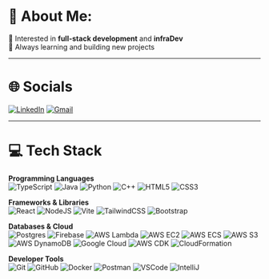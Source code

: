 # 💫 About Me:  
🌱 Interested in **full-stack development** and **infraDev**  
🚀 Always learning and building new projects  

---

# 🌐 Socials
[![LinkedIn](https://img.shields.io/badge/LinkedIn-%230077B5.svg?style=for-the-badge&logo=linkedin&logoColor=white)](https://linkedin.com/in/muslimhussaini) [![Gmail](https://img.shields.io/badge/-Gmail-D14836?style=for-the-badge&logo=gmail&logoColor=white)](mailto:hussainimuslim2@gmail.com) 

---

# 💻 Tech Stack

**Programming Languages**  
![TypeScript](https://img.shields.io/badge/TypeScript-%23007ACC.svg?style=for-the-badge&logo=typescript&logoColor=white) ![Java](https://img.shields.io/badge/Java-%23ED8B00.svg?style=for-the-badge&logo=openjdk&logoColor=white) ![Python](https://img.shields.io/badge/Python-3670A0?style=for-the-badge&logo=python&logoColor=ffdd54) ![C++](https://img.shields.io/badge/C++-00599C?style=for-the-badge&logo=c%2B%2B&logoColor=white) ![HTML5](https://img.shields.io/badge/HTML5-%23E34F26.svg?style=for-the-badge&logo=html5&logoColor=white) ![CSS3](https://img.shields.io/badge/CSS3-%231572B6.svg?style=for-the-badge&logo=css3&logoColor=white)  

**Frameworks & Libraries**  
![React](https://img.shields.io/badge/React-%2320232a.svg?style=for-the-badge&logo=react&logoColor=%2361DAFB) ![NodeJS](https://img.shields.io/badge/Node.js-6DA55F?style=for-the-badge&logo=node.js&logoColor=white) ![Vite](https://img.shields.io/badge/Vite-%23646CFF.svg?style=for-the-badge&logo=vite&logoColor=white) ![TailwindCSS](https://img.shields.io/badge/TailwindCSS-%2338B2AC.svg?style=for-the-badge&logo=tailwind-css&logoColor=white) ![Bootstrap](https://img.shields.io/badge/Bootstrap-%23563D7C.svg?style=for-the-badge&logo=bootstrap&logoColor=white)  

**Databases & Cloud**  
![Postgres](https://img.shields.io/badge/PostgreSQL-%23316192.svg?style=for-the-badge&logo=postgresql&logoColor=white) ![Firebase](https://img.shields.io/badge/Firebase-%23039BE5.svg?style=for-the-badge&logo=firebase) ![AWS Lambda](https://img.shields.io/badge/AWS%20Lambda-FF9900?style=for-the-badge&logo=awslambda&logoColor=white) ![AWS EC2](https://img.shields.io/badge/AWS%20EC2-FF9900?style=for-the-badge&logo=amazonec2&logoColor=white) ![AWS ECS](https://img.shields.io/badge/AWS%20ECS-FF9900?style=for-the-badge&logo=amazonecs&logoColor=white) ![AWS S3](https://img.shields.io/badge/AWS%20S3-569A31?style=for-the-badge&logo=amazons3&logoColor=white) ![AWS DynamoDB](https://img.shields.io/badge/AWS%20DynamoDB-4053D6?style=for-the-badge&logo=amazondynamodb&logoColor=white) ![Google Cloud](https://img.shields.io/badge/GoogleCloud-%234285F4.svg?style=for-the-badge&logo=google-cloud&logoColor=white) ![AWS CDK](https://img.shields.io/badge/AWS%20CDK-232F3E?style=for-the-badge&logo=amazonaws&logoColor=white) ![CloudFormation](https://img.shields.io/badge/CloudFormation-232F3E?style=for-the-badge&logo=amazonaws&logoColor=white)

**Developer Tools**  
![Git](https://img.shields.io/badge/Git-%23F05033.svg?style=for-the-badge&logo=git&logoColor=white) ![GitHub](https://img.shields.io/badge/GitHub-%23121011.svg?style=for-the-badge&logo=github&logoColor=white) ![Docker](https://img.shields.io/badge/Docker-2496ED.svg?style=for-the-badge&logo=docker&logoColor=white) ![Postman](https://img.shields.io/badge/Postman-FF6C37?style=for-the-badge&logo=postman&logoColor=white) ![VSCode](https://img.shields.io/badge/VSCode-%23007ACC.svg?style=for-the-badge&logo=visual-studio-code&logoColor=white) ![IntelliJ](https://img.shields.io/badge/IntelliJ-000000.svg?style=for-the-badge&logo=intellij-idea&logoColor=white)  

